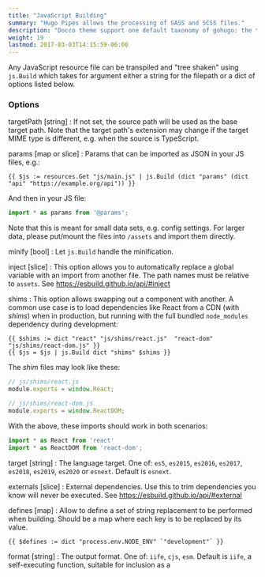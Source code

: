 ```yaml
---
title: "JavaScript Building"
summary: "Hugo Pipes allows the processing of SASS and SCSS files."
description: "Docco theme support one default taxonomy of gohugo: the tag feature."
weight: 19
lastmod: 2017-03-03T14:15:59-06:00
---
```


Any JavaScript resource file can be transpiled and "tree shaken" using `js.Build` which takes for argument either a string for the filepath or a dict of options listed below.

### Options

targetPath [string]
: If not set, the source path will be used as the base target path. 
Note that the target path's extension may change if the target MIME type is different, e.g. when the source is TypeScript.

params [map or slice]
: Params that can be imported as JSON in your JS files, e.g.:

```go-html-template
{{ $js := resources.Get "js/main.js" | js.Build (dict "params" (dict "api" "https://example.org/api")) }}
```
And then in your JS file: 

```js
import * as params from '@params';
``` 

Note that this is meant for small data sets, e.g. config settings. For larger data, please put/mount the files into `/assets` and import them directly.

minify [bool]
: Let `js.Build` handle the minification.

inject [slice] 
: This option allows you to automatically replace a global variable with an import from another file. The path names must be relative to `assets`.  See https://esbuild.github.io/api/#inject

shims 
: This option allows swapping out a component with another. A common use case is to load dependencies like React from a CDN  (with _shims_) when in production, but running with the full bundled `node_modules` dependency during development:

```
{{ $shims := dict "react" "js/shims/react.js"  "react-dom" "js/shims/react-dom.js" }}
{{ $js = $js | js.Build dict "shims" $shims }}
```

The _shim_ files may look like these:

```js
// js/shims/react.js
module.exports = window.React;
```

```js
// js/shims/react-dom.js
module.exports = window.ReactDOM;
```


With the above, these imports should work in both scenarios:

```js
import * as React from 'react'
import * as ReactDOM from 'react-dom';
```

target [string]
: The language target.
  One of: `es5`, `es2015`, `es2016`, `es2017`, `es2018`, `es2019`, `es2020` or `esnext`.
  Default is `esnext`.

externals [slice]
: External dependencies. Use this to trim dependencies you know will never be executed. See https://esbuild.github.io/api/#external


defines [map]
: Allow to define a set of string replacement to be performed when building. Should be a map where each key is to be replaced by its value.

```go-html-template
{{ $defines := dict "process.env.NODE_ENV" `"development"` }}
```

format [string]
: The output format.
  One of: `iife`, `cjs`, `esm`.
  Default is `iife`, a self-executing function, suitable for inclusion as a <script> tag.

sourceMap
: Whether to generate source maps. Enum, currently only `inline` (we will improve that).

### Import JS code from /assets

Since Hugo `v0.78.0` `js.Build` has full support for the virtual union file system in [Hugo Modules](/hugo-modules/). You can see some simple examples in this [test project](https://github.com/gohugoio/hugoTestProjectJSModImports), but in short this means that you can do this:

```js
import { hello } from 'my/module';
```

And it will resolve to the top-most `index.{js,ts,tsx,jsx}` inside `assets/my/module` in the layered file system.

```js
import { hello3 } from 'my/module/hello3';
```

Will resolve to `hello3.{js,ts,tsx,jsx}` inside `assets/my/module`.

Any imports starting with `.` is resolved relative to the current file:

```js
import { hello4 } from './lib';
```

For other files (e.g. `JSON`, `CSS`) you need to use the relative path including any extension, e.g:

```js
import * as data from 'my/module/data.json';
```

Any imports in a file outside `/assets` or that does not resolve to a component inside `/assets` will be resolved by [ESBuild](https://esbuild.github.io/) with the **project directory** as the resolve directory (used as the starting point when looking for `node_modules` etc.). Also see [hugo mod npm pack](/commands/hugo_mod_npm_pack/).  If you have any imported NPM dependencies in your project, you need to make sure to run `npm install` before you run `hugo`.

Also note the new `params` option that can be passed from template to your JS files, e.g.:

```go-html-template
{{ $js := resources.Get "js/main.js" | js.Build (dict "params" (dict "api" "https://example.org/api")) }}
```
And then in your JS file: 

```js
import * as params from '@params';
```

Hugo will, by default, generate a `assets/jsconfig.json` file that maps the imports. This is useful for navigation/intellisense help inside code editors, but if you don't need/want it, you can [turn it off](/getting-started/configuration/#configure-build).



### Include Dependencies In package.json / node_modules

Any imports in a file outside `/assets` or that does not resolve to a component inside `/assets` will be resolved by [ESBuild](https://esbuild.github.io/) with the **project directory** as the resolve directory (used as the starting point when looking for `node_modules` etc.). Also see [hugo mod npm pack](/commands/hugo_mod_npm_pack/).  If you have any imported NPM dependencies in your project, you need to make sure to run `npm install` before you run `hugo`.

<!-- From Hugo `0.78.1` the start directory for resolving NPM packages (aka. packages that live inside a `node_modules` folder) is always the main project folder. -->

**Note:** If you're developing a theme/component that is supposed to be imported and depends on dependencies inside `package.json`, we recommend reading about [hugo mod npm pack](/commands/hugo_mod_npm_pack/), a tool to consolidate all the NPM dependencies in a project.


### Examples

```go-html-template
{{ $built := resources.Get "js/index.js" | js.Build "main.js" }}
```

Or with options:

```go-html-template
{{ $externals := slice "react" "react-dom" }}
{{ $defines := dict "process.env.NODE_ENV" `"development"` }}

{{ $opts := dict "targetPath" "main.js" "externals" $externals "defines" $defines }}
{{ $built := resources.Get "scripts/main.js" | js.Build $opts }}
<script type="text/javascript" src="{{ $built.RelPermalink }}" defer></script>
```


